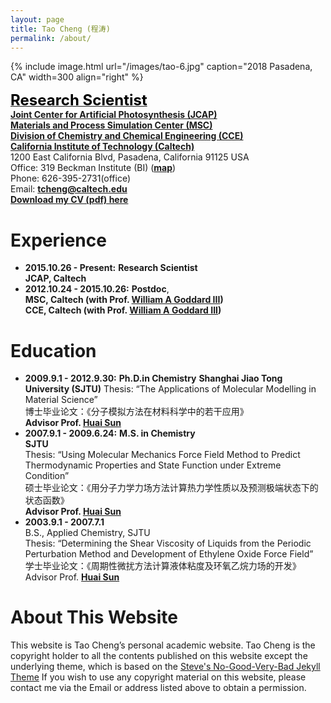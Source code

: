 ```yaml
---
layout: page
title: Tao Cheng (程涛)
permalink: /about/
---
```


<!-- {% include image.html url="/images/tao.jpg" caption="" width=300 align="right" %} -->
{% include image.html url="/images/tao-6.jpg" caption="2018 Pasadena, CA" width=300 align="right" %}

[<span style="color:black;font-size:18pt;font-weight:bold">Research Scientist</span>](https://directory.caltech.edu/personnel/tcheng)  
[**Joint Center for Artificial Photosynthesis (JCAP)**](https://solarfuelshub.org/)    
[**Materials and Process Simulation Center (MSC)**](http://www.wag.caltech.edu/)  
[**Division of Chemistry and Chemical Engineering (CCE)**](http://cce.caltech.edu/)  
[**California Institute of Technology (Caltech)**](http://www.caltech.edu/)   
1200 East California Blvd, Pasadena, California 91125 USA   
Office: 319 Beckman Institute (BI) ([**map**](http://www.caltech.edu/map/beckman-institute))  
Phone: 626-395-2731(office)  
Email: [**tcheng@caltech.edu**](tcheng@caltech.edu)  
[**Download my CV (pdf) here**](https://www.dropbox.com/s/7vbhlj8dpvq9uvs/tcheng.pdf)

# Experience
- **2015.10.26 - Present:** **Research Scientist**    
**JCAP, Caltech**  
- **2012.10.24 - 2015.10.26:**  **Postdoc**,  
**MSC, Caltech (with Prof. [**William A Goddard III**](https://www.cce.caltech.edu/content/william-goddard))**  
**CCE, Caltech (with Prof. [**William A Goddard III**](https://www.cce.caltech.edu/content/william-goddard))**

# Education
- **2009.9.1 - 2012.9.30:**  **Ph.D.in Chemistry**
**Shanghai Jiao Tong University (SJTU)**
Thesis: “The Applications of Molecular Modelling in Material Science”  
博士毕业论文：《分子模拟方法在材料科学中的若干应用》  
**Advisor Prof. [**Huai Sun**](http://sun.sjtu.edu.cn/)**
- **2007.9.1 - 2009.6.24:**  **M.S. in Chemistry**   
**SJTU**  
Thesis: “Using Molecular Mechanics Force Field Method to Predict Thermodynamic Properties and State Function under Extreme Condition”  
硕士毕业论文：《用分子力学力场方法计算热力学性质以及预测极端状态下的状态函数》  
**Advisor Prof. [**Huai Sun**](http://sun.sjtu.edu.cn/)**
- **2003.9.1 - 2007.7.1**  
B.S., Applied Chemistry, SJTU  
Thesis: “Determining the Shear Viscosity of Liquids from the Periodic Perturbation Method and Development of Ethylene Oxide Force Field”  
学士毕业论文：《周期性微扰方法计算液体粘度及环氧乙烷力场的开发》  
Advisor Prof. [**Huai Sun**](http://sun.sjtu.edu.cn/)  

# About This Website
This website is Tao Cheng’s personal academic website.
Tao Cheng is the copyright holder to all the contents published
on this website except the underlying theme, which is based on the
<a href="http://jekyllthemes.org/themes/svm-ngvb/" target="_blank">Steve's No-Good-Very-Bad Jekyll Theme</a>
If you wish to use any copyright material on this website,
please contact me via the Email or address listed above to obtain
a permission.
